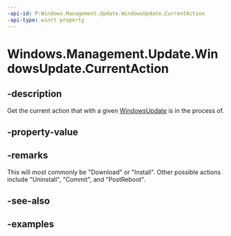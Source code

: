 ```yaml
---
-api-id: P:Windows.Management.Update.WindowsUpdate.CurrentAction
-api-type: winrt property
---
```


# Windows.Management.Update.WindowsUpdate.CurrentAction

<!--
public string CurrentAction { get; }
-->


## -description
Get the current action that with a given [WindowsUpdate](./windowsupdate.md) is in the process of.

## -property-value

## -remarks
This will most commonly be "Download" or "Install". Other possible actions include "Uninstall", "Commit", and "PostReboot".

## -see-also

## -examples


